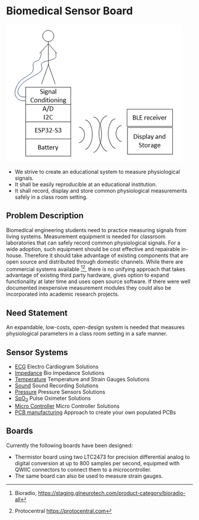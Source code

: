 # Biomedical Sensor Board

![alt text](./Concept.png)

- We strive to create an educational system to measure physiological signals.
- It shall be easily reproducible at an educational institution.
- It shall record, display and store common physiological measurements safely in a class room setting.

## Problem Description

Biomedical engineering students need to practice measuring signals from living systems.
Measurement equipment is needed for classroom laboratories that can safely record common physiological signals.
For a wide adoption, such equipment should be cost effective and repairable in-house.
Therefore it should take advantage of existing components that are open source and distributed through domestic channels.
While there are commercial systems available [^1][^2], there is no unifying approach that takes advantage of existing third party hardware, gives option to expand functionality at later time and uses open source software. If there were well documented inexpensive measurement modules they could also be incorporated into academic research projects.

[^1]: Bioradio, https://staging.glneurotech.com/product-category/bioradio-all
[^2]: Protocentral https://protocentral.com

## Need Statement

An expandable, low-costs, open-design system is needed that measures physiological parameters in a class room setting in a safe manner.

## Sensor Systems

- [ECG](ecg.md) Electro Cardiogram Solutions
- [Impedance](impedance.md) Bio Impedance Solutions
- [Temperature](temperature.md) Temperature and Strain Gauges Solutions
- [Sound](sound.md) Sound Recording Solutions
- [Pressure](pressure.md) Pressure Sensors Solutions
- [SpO<sub>2</sub>](spo2.md) Pulse Oximeter Solutions
- [Micro Controller](microcontroller.md) Micro Controller Solutions
- [PCB manufacturing](pcbmanufacturing.md) Approach to create your own populated PCBs

## Boards

Currently the following boards have been designed:

- Thermistor board using two LTC2473 for precision differential analog to digital conversion at up to 800 samples per second, equipmed with QWIIC connectors to connect them to a microcontroller.
- The same board can also be used to measure strain gauges.
